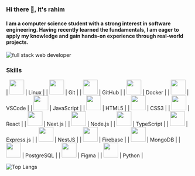 ### Hi there 👋, it's rahim
#### I am a computer science student with a strong interest in software engineering. Having recently learned the fundamentals, I am eager to apply my knowledge and gain hands-on experience through real-world projects.
![full stack web developer](https://images.pexels.com/photos/1742370/pexels-photo-1742370.jpeg?auto=compress&cs=tinysrgb&w=1260&h=750&dpr=2)


### Skills




| <img src="https://upload.wikimedia.org/wikipedia/commons/a/af/Tux.png" width="40" height="40"> | Linux        |
| <img src="https://git-scm.com/images/logos/downloads/Git-Icon-1788C.png" width="40" height="40"> | Git          |
| <img src="https://github.githubassets.com/images/modules/logos_page/GitHub-Mark.png" width="40" height="40"> | GitHub       |
| <img src="https://www.docker.com/wp-content/uploads/2022/03/Moby-logo.png" width="40" height="40"> | Docker      |
| <img src="https://upload.wikimedia.org/wikipedia/commons/9/9a/Visual_Studio_Code_1.35_icon.svg" width="40" height="40"> | VSCode      |
| <img src="https://upload.wikimedia.org/wikipedia/commons/6/6a/JavaScript-logo.png" width="40" height="40"> | JavaScript  |
| <img src="https://upload.wikimedia.org/wikipedia/commons/6/61/HTML5_logo_and_wordmark.svg" width="40" height="40"> | HTML5      |
| <img src="https://upload.wikimedia.org/wikipedia/commons/d/d5/CSS3_logo_and_wordmark.svg" width="40" height="40"> | CSS3       |
| <img src="https://upload.wikimedia.org/wikipedia/commons/a/a7/React-icon.svg" width="40" height="40"> | React       |
| <img src="https://upload.wikimedia.org/wikipedia/commons/8/8e/Nextjs-logo.svg" width="40" height="40"> | Next.js     |
| <img src="https://upload.wikimedia.org/wikipedia/commons/d/d9/Node.js_logo.svg" width="40" height="40"> | Node.js     |
| <img src="https://upload.wikimedia.org/wikipedia/commons/4/4c/Typescript_logo_2020.svg" width="40" height="40"> | TypeScript |
| <img src="https://upload.wikimedia.org/wikipedia/commons/6/64/Expressjs.png" width="40" height="40"> | Express.js  |
| <img src="https://upload.wikimedia.org/wikipedia/commons/4/4d/Nestjs-logo.svg" width="40" height="40"> | NestJS      |
| <img src="https://www.gstatic.com/devrel-devsite/prod/v1b45a7e5573cdcd1fb9feccc5c4b5738b9a3eab36e30c9a791fb223a5e6c2f9e/firebase/images/lockup.svg" width="40" height="40"> | Firebase    |
| <img src="https://upload.wikimedia.org/wikipedia/commons/9/93/MongoDB_Logo.svg" width="40" height="40"> | MongoDB    |
| <img src="https://upload.wikimedia.org/wikipedia/commons/2/29/Postgresql_elephant.svg" width="40" height="40"> | PostgreSQL |
| <img src="https://upload.wikimedia.org/wikipedia/commons/3/33/Figma-logo.svg" width="40" height="40"> | Figma       |
| <img src="https://upload.wikimedia.org/wikipedia/commons/c/c3/Python-logo-notext.svg" width="40" height="40"> | Python      |




</p>



![Top Langs](https://github-readme-stats.vercel.app/api/top-langs/?username=rx7iiim&layout=compact&theme=default)





